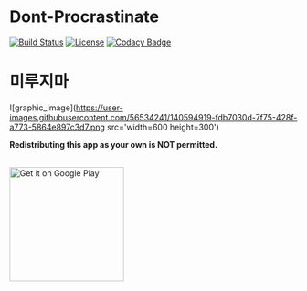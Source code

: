 # Dont-Procrastinate

[![Build Status](https://travis-ci.org/afollestad/mnml.svg)](https://travis-ci.org/afollestad/mnml)
[![License](https://img.shields.io/badge/license-Apache%202-4EB1BA.svg?style=flat-square)](https://www.apache.org/licenses/LICENSE-2.0.html)
[![Codacy Badge](https://api.codacy.com/project/badge/Grade/e692f8f048854f0b9a962c0c9f5e3ac0)](https://www.codacy.com/app/drummeraidan_50/mnml?utm_source=github.com&amp;utm_medium=referral&amp;utm_content=afollestad/mnml&amp;utm_campaign=Badge_Grade)

# 미루지마



![graphic_image](https://user-images.githubusercontent.com/56534241/140594919-fdb7030d-7f75-428f-a773-5864e897c3d7.png src='width=600 height=300')

**Redistributing this app as your own is NOT permitted.**

<br/>
<a href="https://play.google.com/store/apps/details?id=com.buna.easyscreenrecord"><img alt="Get it on Google Play" src="https://play.google.com/intl/en_us/badges/images/generic/en_badge_web_generic.png" width="200px"/></a>
